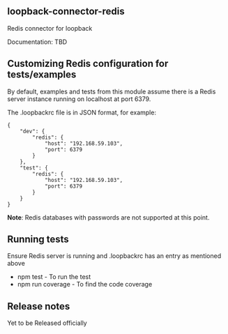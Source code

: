 ## loopback-connector-redis

Redis connector for loopback

Documentation: TBD



## Customizing Redis configuration for tests/examples

By default, examples and tests from this module assume there is a Redis server
instance running on localhost at port 6379.




The .loopbackrc file is in JSON format, for example:

    {
        "dev": {
            "redis": {
                "host": "192.168.59.103",
                "port": 6379
            }
        },
        "test": {
            "redis": {
                "host": "192.168.59.103",
                "port": 6379
            }
        }
    }

**Note**: Redis databases with passwords are not supported at this point.

## Running tests

 Ensure Redis server is running and .loopbackrc has an entry as mentioned above
 * npm test - To run the test
 * npm run coverage - To find the code coverage

## Release notes
 Yet to be Released officially

